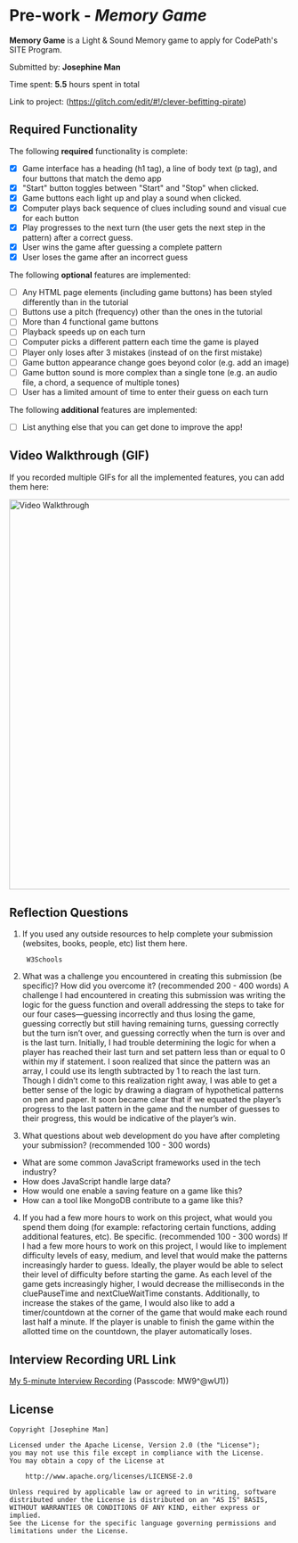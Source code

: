 # Pre-work - *Memory Game*

**Memory Game** is a Light & Sound Memory game to apply for CodePath's SITE Program. 

Submitted by: **Josephine Man**

Time spent: **5.5** hours spent in total

Link to project: (https://glitch.com/edit/#!/clever-befitting-pirate)

## Required Functionality

The following **required** functionality is complete:

* [X] Game interface has a heading (h1 tag), a line of body text (p tag), and four buttons that match the demo app
* [X] "Start" button toggles between "Start" and "Stop" when clicked. 
* [X] Game buttons each light up and play a sound when clicked. 
* [X] Computer plays back sequence of clues including sound and visual cue for each button
* [X] Play progresses to the next turn (the user gets the next step in the pattern) after a correct guess. 
* [X] User wins the game after guessing a complete pattern
* [X] User loses the game after an incorrect guess

The following **optional** features are implemented:

* [ ] Any HTML page elements (including game buttons) has been styled differently than in the tutorial
* [ ] Buttons use a pitch (frequency) other than the ones in the tutorial
* [ ] More than 4 functional game buttons
* [ ] Playback speeds up on each turn
* [ ] Computer picks a different pattern each time the game is played
* [ ] Player only loses after 3 mistakes (instead of on the first mistake)
* [ ] Game button appearance change goes beyond color (e.g. add an image)
* [ ] Game button sound is more complex than a single tone (e.g. an audio file, a chord, a sequence of multiple tones)
* [ ] User has a limited amount of time to enter their guess on each turn

The following **additional** features are implemented:

- [ ] List anything else that you can get done to improve the app!

## Video Walkthrough (GIF)

If you recorded multiple GIFs for all the implemented features, you can add them here:

<img src="/Listening-Game-Final-Demo.gif?raw=true" title='Video Walkthrough' height= '700' width='' alt='Video Walkthrough'>

## Reflection Questions
1. If you used any outside resources to help complete your submission (websites, books, people, etc) list them here. 
       
        W3Schools 

2. What was a challenge you encountered in creating this submission (be specific)? How did you overcome it? (recommended 200 - 400 words) 
    A challenge I had encountered in creating this submission was writing the logic for the guess function and overall addressing the steps to take for our four cases—guessing incorrectly and thus losing the game, guessing correctly but still having remaining turns, guessing correctly but the turn isn’t over, and guessing correctly when the turn is over and is the last turn. Initially, I had trouble determining the logic for when a player has reached their last turn and set pattern less than or equal to 0 within my if statement. I soon realized that since the pattern was an array, I could use its length subtracted by 1 to reach the last turn. Though I didn’t come to this realization right away, I was able to get a better sense of the logic by drawing a diagram of hypothetical patterns on pen and paper. It soon became clear that if we equated the player’s progress to the last pattern in the game and the number of guesses to their progress, this would be indicative of the player’s win.

3. What questions about web development do you have after completing your submission? (recommended 100 - 300 words) 
 - What are some common JavaScript frameworks used in the tech industry?
 - How does JavaScript handle large data?
 - How would one enable a saving feature on a game like this?
 - How can a tool like MongoDB contribute to a game like this?

4. If you had a few more hours to work on this project, what would you spend them doing (for example: refactoring certain functions, adding additional features, etc). Be specific. (recommended 100 - 300 words) 
    If I had a few more hours to work on this project, I would like to implement difficulty levels of easy, medium, and level that would make the patterns increasingly harder to guess. Ideally, the player would be able to select their level of difficulty before starting the game. As each level of the game gets increasingly higher, I would decrease the milliseconds in the cluePauseTime and nextClueWaitTime constants. Additionally, to increase the stakes of the game, I would also like to add a timer/countdown at the corner of the game that would make each round last half a minute. If the player is unable to finish the game within the allotted time on the countdown, the player automatically loses.




## Interview Recording URL Link

[My 5-minute Interview Recording](https://vassar.zoom.us/rec/share/L8fDFvK-UaJdUOiTrAO5352EPvW2aQfiH9GkRRKUSVsXdjmDLQzzGdxaMwKAqSid.ljC3OWCvbXknJbc7?startTime=1648873605000) (Passcode: MW9^@wU1))


## License

    Copyright [Josephine Man]

    Licensed under the Apache License, Version 2.0 (the "License");
    you may not use this file except in compliance with the License.
    You may obtain a copy of the License at

        http://www.apache.org/licenses/LICENSE-2.0

    Unless required by applicable law or agreed to in writing, software
    distributed under the License is distributed on an "AS IS" BASIS,
    WITHOUT WARRANTIES OR CONDITIONS OF ANY KIND, either express or implied.
    See the License for the specific language governing permissions and
    limitations under the License.
 
